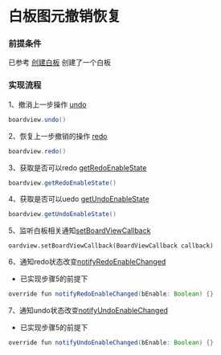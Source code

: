 # 白板图元撤销恢复

### 前提条件
已参考 [创建白板](create.md) 创建了一个白板

### 实现流程
1、撤消上一步操作 [undo](wb_api.md#undo)

```java
boardview.undo()
```

2、恢复上一步撤销的操作 [redo](wb_api.md#redo)

```java
boardview.redo()
```

3、获取是否可以redo [getRedoEnableState](wb_api.md#getRedoEnableState)

```java
boardview.getRedoEnableState()
```

4、获取是否可以uedo [getUndoEnableState](wb_api.md#getUndoEnableState)

```java
boardview.getUndoEnableState()
```

5、监听白板相关通知[setBoardViewCallback](wb_api.md#setBoardViewCallback)

```
oardview.setBoardViewCallback(BoardViewCallback callback)
```

6、通知redo状态改变[notifyRedoEnableChanged](wb_api.md#notifyRedoEnableChanged)
* 已实现步骤5的前提下
```java
override fun notifyRedoEnableChanged(bEnable: Boolean) {}
```

7、通知undo状态改变[notifyUndoEnableChanged](wb_api.md#notifyUndoEnableChanged)
* 已实现步骤5的前提下
```java
override fun notifyUndoEnableChanged(bEnable: Boolean) {}
```